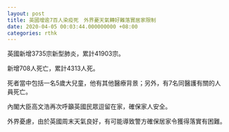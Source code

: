 ```yaml
---
layout: post
title: 英國增逾7百人染疫死　外界憂天氣轉好難落實居家限制
date: 2020-04-05 00:03:44.000000000 +08:00
categories: rthk
---
```


英國新增3735宗新型肺炎，累計41903宗。

新增708人死亡，累計4313人死。

死者當中包括一名5歲大兒童，他有其他醫療背景；另外，有7名同醫護有關的人員死亡。

內閣大臣高文浩再次呼籲英國民眾逗留在家，確保家人安全。

外界憂慮，由於英國周末天氣良好，有可能導致警方確保居家令獲得落實有困難。
